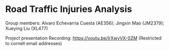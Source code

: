 # Road Traffic Injuries Analysis

Group members: Alvaro Echevarria Cuesta (AE356); Jingxin Mao (JM2379); Xueying Liu (XL477)

Project presentation Recording: https://youtu.be/IrXwvVX-0ZM (Restricted to cornell email addresses)
